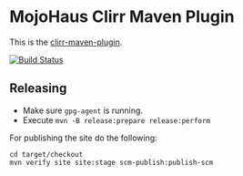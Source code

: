 # MojoHaus Clirr Maven Plugin

This is the [clirr-maven-plugin](http://www.mojohaus.org/clirr-maven-plugin/).

[![Build Status](https://travis-ci.org/mojohaus/clirr-maven-plugin.svg?branch=master)](https://travis-ci.org/mojohaus/clirr-maven-plugin)

## Releasing

* Make sure `gpg-agent` is running.
* Execute `mvn -B release:prepare release:perform`

For publishing the site do the following:

```
cd target/checkout
mvn verify site site:stage scm-publish:publish-scm
```


